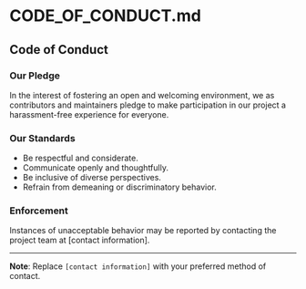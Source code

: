 # CODE_OF_CONDUCT.md

## Code of Conduct

### Our Pledge

In the interest of fostering an open and welcoming environment, we as contributors and maintainers pledge to make participation in our project a harassment-free experience for everyone.

### Our Standards

- Be respectful and considerate.
- Communicate openly and thoughtfully.
- Be inclusive of diverse perspectives.
- Refrain from demeaning or discriminatory behavior.

### Enforcement

Instances of unacceptable behavior may be reported by contacting the project team at [contact information].

---

**Note**: Replace `[contact information]` with your preferred method of contact.
